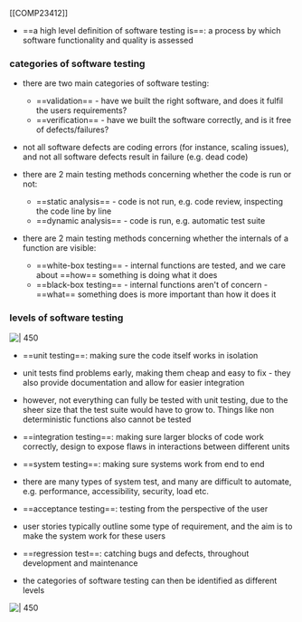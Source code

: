 [[COMP23412]]

- ==a high level definition of software testing is==: a process by which software functionality and quality is assessed


### categories of software testing
- there are two main categories of software testing:
	- ==validation== - have we built the right software, and does it fulfil the users requirements?
	- ==verification== - have we built the software correctly, and is it free of defects/failures?
- not all software defects are coding errors (for instance, scaling issues), and not all software defects result in failure (e.g. dead code)

- there are 2 main testing methods concerning whether the code is run or not:
	- ==static analysis== - code is not run, e.g. code review, inspecting the code line by line
	- ==dynamic analysis== - code is run, e.g. automatic test suite
- there are 2 main testing methods concerning whether the internals of a function are visible:
	- ==white-box testing== - internal functions are tested, and we care about ==how== something is doing what it does
	- ==black-box testing== - internal functions aren't of concern - ==what== something does is more important than how it does it

### levels of software testing

![ | 450](https://i.imgur.com/gvtQRlj.png)
- ==unit testing==: making sure the code itself works in isolation
- unit tests find problems early, making them cheap and easy to fix - they also provide documentation and allow for easier integration
- however, not everything can fully be tested with unit testing, due to the sheer size that the test suite would have to grow to. Things like non deterministic functions also cannot be tested

- ==integration testing==: making sure larger blocks of code work correctly, design to expose flaws in interactions between different units

- ==system testing==: making sure systems work from end to end
- there are many types of system test, and many are difficult to automate, e.g. performance, accessibility, security, load etc.


- ==acceptance testing==: testing from the perspective of the user
- user stories typically outline some type of requirement, and the aim is to make the system work for these users

- ==regression test==: catching bugs and defects, throughout development and maintenance

- the categories of software testing can then be identified as different levels

![ | 450](https://i.imgur.com/chbmjDQ.png)
